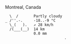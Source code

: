   Montreal, Canada

      \  /       Partly cloudy
    _ /''.-.     -18..-9 °C
      \_(   ).   ↗ 28 km/h
      /(___(__)  14 km
                 0.0 mm
                               .

